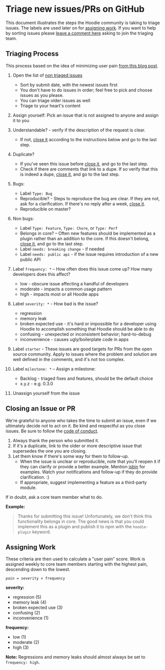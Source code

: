 # Triage new issues/PRs on GitHub

This document illustrates the steps the Hoodie community is taking to triage issues. The labels are used later on for [assigning work](#assigning-work). If you want to help by sorting issues please [leave a comment here](https://github.com/hoodiehq/discussion/issues/50) asking to join the triaging team.

## Triaging Process

This process based on the idea of minimizing user pain
[from this blog post](http://www.lostgarden.com/2008/05/improving-bug-triage-with-user-pain.html).

1. Open the list of [non triaged issues](https://github.com/hoodiehq/hoodie/issues)
    * Sort by submit date, with the newest issues first
    * You don't have to do issues in order; feel free to pick and choose issues as you please.
    * You can triage older issues as well
    * Triage to your heart's content
1. Assign yourself: Pick an issue that is not assigned to anyone and assign it to you

1. Understandable? - verify if the description of the request is clear.
    * If not, [close it][] according to the instructions below and go to the last step.
1. Duplicate?
    * If you've seen this issue before [close it][], and go to the last step.
    * Check if there are comments that link to a dupe. If so verify that this is indeed a dupe, [close it][], and go to the last step.
1. Bugs:
    * Label `Type: Bug`
    * Reproducible? - Steps to reproduce the bug are clear. If they are not, ask for a clarification. If there's no reply after a week, [close it][].
    * Reproducible on master?

1. Non bugs:
    * Label `Type: Feature`, `Type: Chore`, or `Type: Perf`
    * Belongs in core? – Often new features should be implemented as a plugin rather than an addition to the core.
      If this doesn't belong, [close it][], and go to the last step.
    * Label `needs: breaking change` - if needed
    * Label `needs: public api` - if the issue requires introduction of a new public API
1. Label `frequency: *` – How often does this issue come up? How many developers does this affect?
    * low - obscure issue affecting a handful of developers
    * moderate - impacts a common usage pattern
    * high - impacts most or all Hoodie apps
1. Label `severity: *` - How bad is the issue?
    * regression
    * memory leak
    * broken expected use - it's hard or impossible for a developer using Hoodie to accomplish something that Hoodie should be able to do
    * confusing - unexpected or inconsistent behavior; hard-to-debug
    * inconvenience - causes ugly/boilerplate code in apps
1. Label `starter` - These issues are good targets for PRs from the open source community. Apply to issues where the problem and solution are well defined in the comments, and it's not too complex.

1. Label `milestone: *` – Assign a milestone:
   * Backlog - triaged fixes and features, should be the default choice
   * x.y.z - e.g. 0.3.0


1. Unassign yourself from the issue

## Closing an Issue or PR

We're grateful to anyone who takes the time to submit an issue, even if we ultimately decide not to act on it.
Be kind and respectful as you close issues. Be sure to follow the [code of conduct][].

1. Always thank the person who submitted it.
1. If it's a duplicate, link to the older or more descriptive issue that supersedes the one you are closing.
1. Let them know if there's some way for them to follow-up.
    * When the issue is unclear or reproducible, note that you'll reopen it if they can clarify or provide a better example. Mention [jsbin](https://jsbin.com) for examples. Watch your notifications and follow-up if they do provide clarification. :)
    * If appropriate, suggest implementing a feature as a third-party module.

If in doubt, ask a core team member what to do.

**Example:**

> Thanks for submitting this issue!
> Unfortunately, we don't think this functionality belongs in core.
> The good news is that you could implement this as a plugin and publish it to npm with the `hoodie-plugin` keyword.


## Assigning Work

These criteria are then used to calculate a "user pain" score.
Work is assigned weekly to core team members starting with the highest pain, descending down to the lowest.

```
pain = severity × frequency
```

**severity:**

- regression (5)
- memory leak (4)
- broken expected use (3)
- confusing (2)
- inconvenience (1)

**frequency:**

- low (1)
- moderate (2)
- high (3)

**Note:** Regressions and memory leaks should almost always be set to `frequency: high`.

[close it]: #closing-an-issue-or-pr
[code of conduct]: http://hood.ie/code-of-conduct.html
